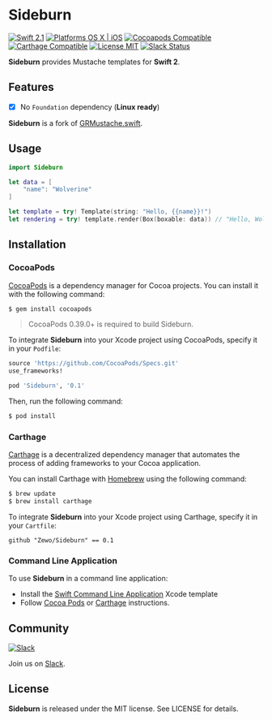Sideburn
========

[![Swift 2.1](https://img.shields.io/badge/Swift-2.1-orange.svg?style=flat)](https://developer.apple.com/swift/)
[![Platforms OS X | iOS](https://img.shields.io/badge/Platforms-OS%20X%20%7C%20iOS-lightgray.svg?style=flat)](https://developer.apple.com/swift/)
[![Cocoapods Compatible](https://img.shields.io/badge/Cocoapods-Compatible-4BC51D.svg?style=flat)](https://cocoapods.org/pods/Kalopsia)
[![Carthage Compatible](https://img.shields.io/badge/Carthage-Compatible-4BC51D.svg?style=flat)](https://github.com/Carthage/Carthage)
[![License MIT](https://img.shields.io/badge/License-MIT-blue.svg?style=flat)](https://tldrlegal.com/license/mit-license)
[![Slack Status](https://zewo-slackin.herokuapp.com/badge.svg)](https://zewo-slackin.herokuapp.com)

**Sideburn** provides Mustache templates for **Swift 2**.

## Features

- [x] No `Foundation` dependency (**Linux ready**)

**Sideburn** is a fork of [GRMustache.swift](https://github.com/groue/GRMustache.swift).

## Usage

```swift
import Sideburn

let data = [
    "name": "Wolverine"
]

let template = try! Template(string: "Hello, {{name}}!")
let rendering = try! template.render(Box(boxable: data)) // "Hello, Wolverine!"
```

## Installation

### CocoaPods

[CocoaPods](http://cocoapods.org) is a dependency manager for Cocoa projects. You can install it with the following command:

```bash
$ gem install cocoapods
```

> CocoaPods 0.39.0+ is required to build Sideburn.

To integrate **Sideburn** into your Xcode project using CocoaPods, specify it in your `Podfile`:

```ruby
source 'https://github.com/CocoaPods/Specs.git'
use_frameworks!

pod 'Sideburn', '0.1'
```

Then, run the following command:

```bash
$ pod install
```

### Carthage

[Carthage](https://github.com/Carthage/Carthage) is a decentralized dependency manager that automates the process of adding frameworks to your Cocoa application.

You can install Carthage with [Homebrew](http://brew.sh/) using the following command:

```bash
$ brew update
$ brew install carthage
```

To integrate **Sideburn** into your Xcode project using Carthage, specify it in your `Cartfile`:

```ogdl
github "Zewo/Sideburn" == 0.1
```

### Command Line Application

To use **Sideburn** in a command line application:

- Install the [Swift Command Line Application](https://github.com/Zewo/Swift-Command-Line-Application-Template) Xcode template
- Follow [Cocoa Pods](#cocoapods) or [Carthage](#carthage) instructions.

## Community

[![Slack](http://s13.postimg.org/ybwy92ktf/Slack.png)](https://zewo-slackin.herokuapp.com)

Join us on [Slack](https://zewo-slackin.herokuapp.com).

License
-------

**Sideburn** is released under the MIT license. See LICENSE for details.
